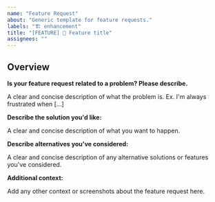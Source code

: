 ```yaml
---
name: "Feature Request"
about: "Generic template for feature requests."
labels: "🏗️ enhancement"
title: "[FEATURE] 🤩 Feature title"
assignees: ""
---
```


## Overview

**Is your feature request related to a problem? Please describe.**

A clear and concise description of what the problem is. Ex. I'm always frustrated when [...]

**Describe the solution you'd like:**

A clear and concise description of what you want to happen.

**Describe alternatives you've considered:**

A clear and concise description of any alternative solutions or features you've considered.

**Additional context:**

Add any other context or screenshots about the feature request here.
